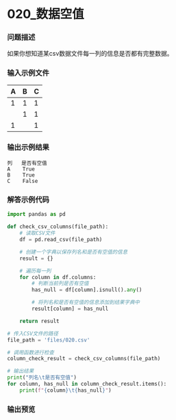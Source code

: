 # 020_数据空值

### 问题描述

如果你想知道某csv数据文件每一列的信息是否都有完整数据。

### 输入示例文件

| A | B | C |
| --- | --- | --- |
| 1 | 1 | 1 |
|  | 1 | 1 |
| 1 |  | 1 |

### 输出示例结果

```
列   是否有空值
A    True
B    True
C    False
```

### 解答示例代码

```python
import pandas as pd

def check_csv_columns(file_path):
    # 读取CSV文件
    df = pd.read_csv(file_path)

    # 创建一个字典以保存列名和是否有空值的信息
    result = {}

    # 遍历每一列
    for column in df.columns:
        # 判断当前列是否有空值
        has_null = df[column].isnull().any()

        # 将列名和是否有空值的信息添加到结果字典中
        result[column] = has_null

    return result

# 传入CSV文件的路径
file_path = 'files/020.csv'

# 调用函数进行检查
column_check_result = check_csv_columns(file_path)

# 输出结果
print("列名\t是否有空值")
for column, has_null in column_check_result.items():
    print(f"{column}\t{has_null}")
```

### 输出预览